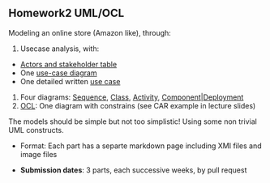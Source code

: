 ## Homework2 UML/OCL

Modeling an online store (Amazon like), through:

1. Usecase analysis, with: 
  - [Actors and stakeholder table](./ActorsTable.md)
  - One [use-case diagram](./uc-diagram.md)
  - One detailed written [use case](./use-case.md)
1. Four diagrams: [Sequence](./Sequence.md), [Class](./Class.md), [Activity](./Activity.md), [Component](./Component.md)|[Deployment](./Deployment.md)
1. [OCL](./OCL.md): One diagram with constrains (see CAR example in lecture slides)

The models should be simple but not too simplistic! Using some non trivial UML constructs.

- Format: Each part has a separte markdown page including XMI files and image files

- **Submission dates**: 3 parts, each successive weeks, by pull request
